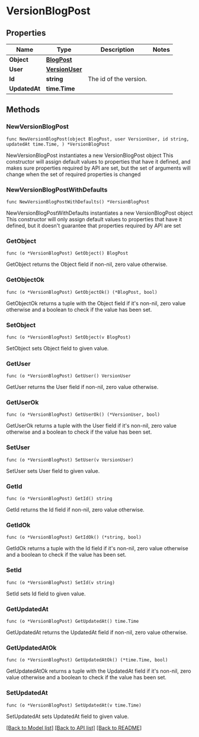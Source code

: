 # VersionBlogPost

## Properties

Name | Type | Description | Notes
------------ | ------------- | ------------- | -------------
**Object** | [**BlogPost**](BlogPost.md) |  | 
**User** | [**VersionUser**](VersionUser.md) |  | 
**Id** | **string** | The id of the version. | 
**UpdatedAt** | **time.Time** |  | 

## Methods

### NewVersionBlogPost

`func NewVersionBlogPost(object BlogPost, user VersionUser, id string, updatedAt time.Time, ) *VersionBlogPost`

NewVersionBlogPost instantiates a new VersionBlogPost object
This constructor will assign default values to properties that have it defined,
and makes sure properties required by API are set, but the set of arguments
will change when the set of required properties is changed

### NewVersionBlogPostWithDefaults

`func NewVersionBlogPostWithDefaults() *VersionBlogPost`

NewVersionBlogPostWithDefaults instantiates a new VersionBlogPost object
This constructor will only assign default values to properties that have it defined,
but it doesn't guarantee that properties required by API are set

### GetObject

`func (o *VersionBlogPost) GetObject() BlogPost`

GetObject returns the Object field if non-nil, zero value otherwise.

### GetObjectOk

`func (o *VersionBlogPost) GetObjectOk() (*BlogPost, bool)`

GetObjectOk returns a tuple with the Object field if it's non-nil, zero value otherwise
and a boolean to check if the value has been set.

### SetObject

`func (o *VersionBlogPost) SetObject(v BlogPost)`

SetObject sets Object field to given value.


### GetUser

`func (o *VersionBlogPost) GetUser() VersionUser`

GetUser returns the User field if non-nil, zero value otherwise.

### GetUserOk

`func (o *VersionBlogPost) GetUserOk() (*VersionUser, bool)`

GetUserOk returns a tuple with the User field if it's non-nil, zero value otherwise
and a boolean to check if the value has been set.

### SetUser

`func (o *VersionBlogPost) SetUser(v VersionUser)`

SetUser sets User field to given value.


### GetId

`func (o *VersionBlogPost) GetId() string`

GetId returns the Id field if non-nil, zero value otherwise.

### GetIdOk

`func (o *VersionBlogPost) GetIdOk() (*string, bool)`

GetIdOk returns a tuple with the Id field if it's non-nil, zero value otherwise
and a boolean to check if the value has been set.

### SetId

`func (o *VersionBlogPost) SetId(v string)`

SetId sets Id field to given value.


### GetUpdatedAt

`func (o *VersionBlogPost) GetUpdatedAt() time.Time`

GetUpdatedAt returns the UpdatedAt field if non-nil, zero value otherwise.

### GetUpdatedAtOk

`func (o *VersionBlogPost) GetUpdatedAtOk() (*time.Time, bool)`

GetUpdatedAtOk returns a tuple with the UpdatedAt field if it's non-nil, zero value otherwise
and a boolean to check if the value has been set.

### SetUpdatedAt

`func (o *VersionBlogPost) SetUpdatedAt(v time.Time)`

SetUpdatedAt sets UpdatedAt field to given value.



[[Back to Model list]](../README.md#documentation-for-models) [[Back to API list]](../README.md#documentation-for-api-endpoints) [[Back to README]](../README.md)


